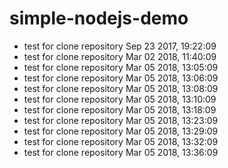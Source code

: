 # simple-nodejs-demo
* test for clone repository Sep 23 2017, 19:22:09
* test for clone repository Mar 02 2018, 11:40:09
* test for clone repository Mar 05 2018, 13:05:09
* test for clone repository Mar 05 2018, 13:06:09
* test for clone repository Mar 05 2018, 13:08:09
* test for clone repository Mar 05 2018, 13:10:09
* test for clone repository Mar 05 2018, 13:18:09
* test for clone repository Mar 05 2018, 13:23:09
* test for clone repository Mar 05 2018, 13:29:09
* test for clone repository Mar 05 2018, 13:32:09
* test for clone repository Mar 05 2018, 13:36:09

